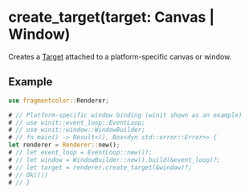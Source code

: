 # create_target(target: Canvas | Window)

Creates a [Target](https://fragmentcolor.org/api/core/target) attached to a platform-specific canvas or window.

## Example

```rust
use fragmentcolor::Renderer;

# // Platform-specific window binding (winit shown as an example)
# // use winit::event_loop::EventLoop;
# // use winit::window::WindowBuilder;
# // fn main() -> Result<(), Box<dyn std::error::Error>> {
let renderer = Renderer::new();
# // let event_loop = EventLoop::new()?;
# // let window = WindowBuilder::new().build(&event_loop)?;
# // let target = renderer.create_target(&window)?;
# // Ok(())
# // }
```
